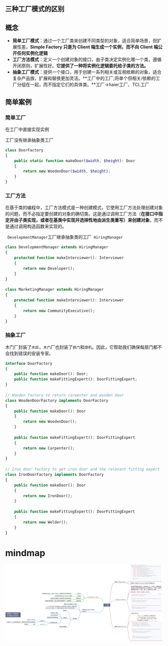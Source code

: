 ## 三种工厂模式的区别



## 概念



- **简单工厂模式**：通过一个工厂类来创建不同类型的对象，适合简单场景，但扩展性差。**Simple Factory 只是为 Client 端生成一个实例，而不向 Client 端公开任何实例化逻辑**
- **工厂方法模式**：定义一个创建对象的接口，由子类决定实例化哪一个类，遵循开闭原则，扩展性好。**它提供了一种将实例化逻辑委托给子类的方法。**
- **抽象工厂模式**：提供一个接口，用于创建一系列相关或互相依赖的对象，适合复杂产品族，扩展和替换更加灵活。**工厂中的工厂;将单个但相关/依赖的工厂分组在一起，而不指定它们的具体类。**工厂->haier工厂、TCL工厂



## 简单案例



### 简单工厂

在工厂中直接实现实例



工厂没有继承抽象类工厂

```php
class DoorFactory
{
    public static function makeDoor($width, $height): Door
    {
        return new WoodenDoor($width, $height);
    }
}
```





### 工厂方法

在基于类的编程中，工厂方法模式是一种创建模式，它使用工厂方法处理创建对象的问题，而不必指定要创建的对象的确切类。这是通过调用工厂方法（**在接口中指定并由子类实现，或者在基类中实现并选择性地由派生类重写）来创建对象**，而不是通过调用构造函数来实现的。



` DevelopmentManager`工厂继承抽象类的工厂` HiringManager`

```php
class DevelopmentManager extends HiringManager
{
    protected function makeInterviewer(): Interviewer
    {
        return new Developer();
    }
}

class MarketingManager extends HiringManager
{
    protected function makeInterviewer(): Interviewer
    {
        return new CommunityExecutive();
    }
}

```



### 抽象工厂

木门厂封装了`木匠`，`木门`厂也封装了`铁门`和`焊机`。因此，它帮助我们确保每扇门都不会找到错误的安装专家。

```php
interface DoorFactory
{
    public function makeDoor(): Door;
    public function makeFittingExpert(): DoorFittingExpert;
}

// Wooden factory to return carpenter and wooden door
class WoodenDoorFactory implements DoorFactory
{
    public function makeDoor(): Door
    {
        return new WoodenDoor();
    }

    public function makeFittingExpert(): DoorFittingExpert
    {
        return new Carpenter();
    }
}

// Iron door factory to get iron door and the relevant fitting expert
class IronDoorFactory implements DoorFactory
{
    public function makeDoor(): Door
    {
        return new IronDoor();
    }

    public function makeFittingExpert(): DoorFittingExpert
    {
        return new Welder();
    }
}
```







# mindmap

![工厂模式思维导图](第五节-工厂模式.assets/工厂模式思维导图.jpg)